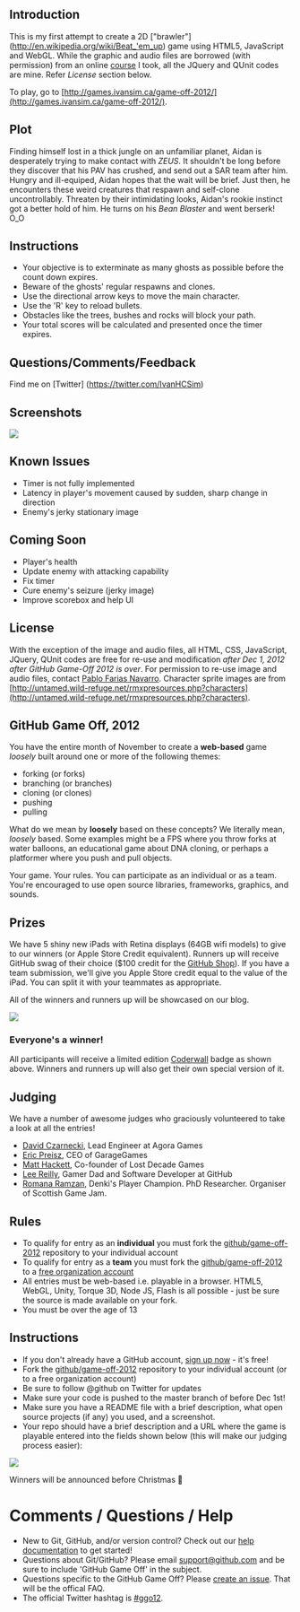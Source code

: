 ## Introduction

This is my first attempt to create a 2D ["brawler"] (http://en.wikipedia.org/wiki/Beat_'em_up) game using HTML5, JavaScript and WebGL. While the graphic and audio files are borrowed (with permission) from an online [course](http://www.udemy.com/create-a-html5-game-from-scratch/) I took, all the JQuery and QUnit codes are mine. Refer *License* section below.

To play, go to [http://games.ivansim.ca/game-off-2012/](http://games.ivansim.ca/game-off-2012/).

## Plot

Finding himself lost in a thick jungle on an unfamiliar planet, Aidan is desperately trying to make contact with *ZEUS*. It shouldn't be long before they discover that his PAV has crushed, and send out a SAR team after him. Hungry and ill-equiped, Aidan hopes that the wait will be brief. Just then, he encounters these weird creatures that respawn and self-clone uncontrollably. Threaten by their intimidating looks, Aidan's rookie instinct got a better hold of him. He turns on his *Bean Blaster* and went berserk! O_O 

## Instructions

* Your objective is to exterminate as many ghosts as possible before the count down expires.
* Beware of the ghosts' regular respawns and clones. 
* Use the directional arrow keys to move the main character.
* Use the 'R' key to reload bullets.
* Obstacles like the trees, bushes and rocks will block your path.
* Your total scores will be calculated and presented once the timer expires.

## Questions/Comments/Feedback

Find me on [Twitter] (https://twitter.com/IvanHCSim)

## Screenshots

<img src="http://distilleryimage6.instagram.com/9444692a3ab111e282e122000a1f9aae_7.jpg" style="border:0;">

## Known Issues

* Timer is not fully implemented
* Latency in player's movement caused by sudden, sharp change in direction
* Enemy's jerky stationary image

## Coming Soon

* Player's health
* Update enemy with attacking capability
* Fix timer
* Cure enemy's seizure (jerky image)
* Improve scorebox and help UI

## License

With the exception of the image and audio files, all HTML, CSS, JavaScript, JQuery, QUnit codes are free for re-use and modification *after Dec 1, 2012 after GitHub Game-Off 2012 is over*. For permission to re-use image and audio files, contact [Pablo Farias Navarro](http://www.udemy.com/u/pablofariasnavarro/). Character sprite images are from [http://untamed.wild-refuge.net/rmxpresources.php?characters](http://untamed.wild-refuge.net/rmxpresources.php?characters).

## GitHub Game Off, 2012

You have the entire month of November to create a **web-based** game *loosely* built around one or more of the following themes:

* forking (or forks)
* branching (or branches)
* cloning (or clones)
* pushing
* pulling

What do we mean by **loosely** based on these concepts? We literally mean, *loosely* based. Some examples might be a FPS where you throw forks at water balloons, an educational game about DNA cloning, or perhaps a platformer where you push and pull objects.

Your game. Your rules. You can participate as an individual or as a team. You're encouraged to use open source libraries, frameworks, graphics, and sounds.

## Prizes

We have 5 shiny new iPads with Retina displays (64GB wifi models) to give to our winners (or Apple Store Credit equivalent). Runners up will receive GitHub swag of their choice ($100 credit for the [GitHub Shop](http://shop.github.com/)). If you have a team submission, we'll give you Apple Store credit equal to the value of the iPad. You can split it with your teammates as appropriate.

All of the winners and runners up will be showcased on our blog.

<img src="http://i.imgur.com/lxZrD.png" style="border:0;">

### Everyone's a winner!

All participants will receive a limited edition [Coderwall](http://www.coderwall.com) badge as shown above. Winners and runners up will also get their own special version of it.

## Judging

We have a number of awesome judges who graciously volunteered to take a look at all the entries!

* [David Czarnecki](http://twitter.com/CzarneckiD), Lead Engineer at Agora Games
* [Eric Preisz](https://twitter.com/epreisz), CEO of GarageGames
* [Matt Hackett](https://twitter.com/#!/richtaur), Co-founder of Lost Decade Games
* [Lee Reilly](http://twitter.com/leereilly), Gamer Dad and Software Developer at GitHub
* [Romana Ramzan](https://twitter.com/Manak/), Denki's Player Champion. PhD Researcher. Organiser of Scottish Game Jam.

## Rules

* To qualify for entry as an **individual** you must fork the [github/game-off-2012](https://github.com/github/game-off-2012) repository to your individual account
* To qualify for entry as a **team** you must fork the [github/game-off-2012](https://github.com/github/game-off-2012) to a [free organization account](https://github.com/settings/organizations)
* All entries must be web-based i.e. playable in a browser. HTML5, WebGL, Unity, Torque 3D, Node JS, Flash is all possible - just be sure the source is made available on your fork.
* You must be over the age of 13

## Instructions

* If you don't already have a GitHub account, [sign up now](https://github.com/signup/free) - it's free!
* Fork the [github/game-off-2012](https://github.com/github/game-off-2012) repository to your individual account (or to a free organization account)
* Be sure to follow @github on Twitter for updates
* Make sure your code is pushed to the master branch of before Dec 1st!
* Make sure you have a README file with a brief description, what open source projects (if any) you used, and a screenshot.
* Your repo should have a brief description and a URL where the game is playable entered into the fields shown below (this will make our judging process easier):

![](https://img.skitch.com/20121010-x2ecpu95fi91us6hbfehg2dgit.png)

Winners will be announced before Christmas :santa:

# Comments / Questions / Help

* New to Git, GitHub, and/or version control? Check out our [help documentation](https://help.github.com/) to get started!
* Questions about Git/GitHub? Please email support@github.com and be sure to include 'GitHub Game Off' in the subject.
* Questions specific to the GitHub Game Off? Please [create an issue](https://github.com/github/game-off-2012/issues/new). That will be the offical FAQ.
* The official Twitter hashtag is [#ggo12](https://twitter.com/search/realtime?q=%23ggo12).
